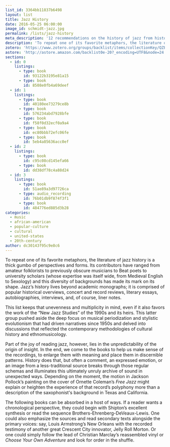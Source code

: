 ```yaml
---
list_id: 3364bb11837b6498
layout: list
title: Jazz History
date: 2016-05-25 06:00:00
image_id: schmidt-jazz.jpg
permalink: /lists/jazz-history
meta_description: '12 recommendations on the history of jazz from historian Michael Schmidt'
description: 'To repeat one of its favorite metaphors, the literature of jazz history is a thick gumbo of perspectives and forms. This list keeps that unevenness and multiplicity in mind, even if it also favors the work of the “New Jazz Studies” of the 1990s and its heirs. Some readers may want chronological perspectives; others to read secondary texts alongside the primary voices. Or _Choose Your Own Adventure_ and look for order in the shuffle.'
zotero: 'https://www.zotero.org/groups/backlist/items/collectionKey/QZEQSGZR'
astore: 'http://astore.amazon.com/backlist0e-20?_encoding=UTF8&node=24'
sections: 
  - id: 0
    listings:
      - type: book
        id: 93122b3195e81a15
      - type: book
        id: 8508e0fb4a69deef
  - id: 1
    listings:
      - type: book
        id: 40180ee73279ce8b
      - type: book
        id: 576234abd7928bfe
      - type: book
        id: f58f0d32ecf0a9a4
      - type: book
        id: ec80bbb72efc06fe
      - type: book
        id: 5eb4a85636acc0ef
  - id: 2
    listings:
      - type: book
        id: c95c08cd145efa66
      - type: book
        id: dd38df78c4a88d24
  - id: 3
    listings:
      - type: book
        id: 51ae89a3d97726ca
      - type: audio_recording
        id: 76b01db9f874f3f1
      - type: book
        id: 484776ed885d3b28
categories:
  - music
  - african-american
  - popular-culture
  - cultural
  - united-states
  - 20th-century
author: dc30143f95c9e8c6
---
```

To repeat one of its favorite metaphors, the literature of jazz history is a thick gumbo of perspectives and forms. Its contributors have ranged from amateur folklorists to previously obscure musicians to Beat poets to university scholars (whose expertise was itself wide, from Medieval English to Sexology) and this diversity of backgrounds has made its mark on its shape. Jazz’s history lives beyond academic monographs; it is comprised of popular historical overviews, concert and record reviews, literary essays, autobiographies, interviews, and, of course, liner notes. 

This list keeps that unevenness and multiplicity in mind, even if it also favors the work of the “New Jazz Studies” of the 1990s and its heirs. This latter group pushed aside the deep focus on musical periodization and stylistic evolutionism that had driven narratives since 1950s and delved into discussions that reflected the contemporary methodologies of cultural history and ethnomusicology. 

Part of the joy of reading jazz, however, lies in the unpredictability of the origin of insight. In the end, we come to the books to help us make sense of the recordings, to enlarge them with meaning and place them in discernible patterns. History does that, but often a comment, an expressed emotion, or an image from a less-traditional source breaks through those regular schemas and illuminates this ultimately unruly archive of sound in unexpected ways. Depending on the moment, the motion in Jackson Pollock’s painting on the cover of Ornette Coleman’s _Free Jazz_ might explain or heighten the experience of that record’s polyphony more than a description of the saxophonist's background in Texas and California.

The following books can be absorbed in a host of ways. If a reader wants a chronological perspective, they could begin with Shipton’s excellent synthesis or read the sequence Brothers-Ehrenberg-DeVeaux-Lewis. One could also emphasize the sources and read secondary texts alongside the primary voices: say, Louis Armstrong’s New Orleans with the recorded testimony of another great Crescent City innovator, Jelly Roll Morton. Or one could simply follow the lead of Christian Marclay’s reassembled vinyl or _Choose Your Own Adventure_ and look for order in the shuffle.